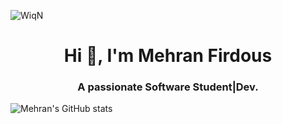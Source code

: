 ![WiqN](https://user-images.githubusercontent.com/72188268/140016856-de691cd0-6783-490b-8cd2-e85761a13824.gif)



<h1 align="center">Hi 👋, I'm Mehran Firdous</h1>
<h3 align="center">A passionate Software Student|Dev.</h3>

![Mehran's GitHub stats](https://github-readme-stats.vercel.app/api?username=iamehran&show_icons=true&theme=radical)








